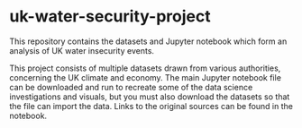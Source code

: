 # uk-water-security-project

This repository contains the datasets and Jupyter notebook which form an analysis of UK water insecurity events.

This project consists of multiple datasets drawn from various authorities, concerning the UK climate and economy. The main Jupyter notebook file can be downloaded and run to recreate some of the data science investigations and visuals, but you must also download the datasets so that the file can import the data. Links to the original sources can be found in the notebook.
